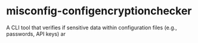 # misconfig-configencryptionchecker
A CLI tool that verifies if sensitive data within configuration files (e.g., passwords, API keys) ar
